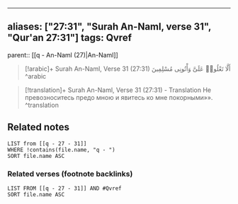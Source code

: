 
---
aliases: ["27:31", "Surah An-Naml, verse 31", "Qur'an 27:31"]
tags: Qvref
---

parent:: [[q - An-Naml (27)|An-Naml]]

> [!arabic]+ Surah An-Naml, Verse 31 (27:31)
> <span class="quran-arabic">أَلَّا تَعْلُوا۟ عَلَىَّ وَأْتُونِى مُسْلِمِينَ</span>
^arabic

> [!translation]+ Surah An-Naml, Verse 31 (27:31) - Translation
> Не превозноситесь предо мною и явитесь ко мне покорными»».
^translation



## Related notes
```dataview
LIST from [[q - 27 - 31]]
WHERE !contains(file.name, "q - ")
SORT file.name ASC
```

### Related verses (footnote backlinks)
```dataview
LIST FROM [[q - 27 - 31]] AND #Qvref
SORT file.name ASC
```

